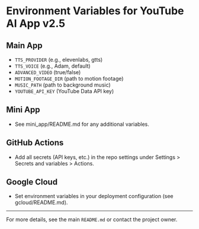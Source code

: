 # Environment Variables for YouTube AI App v2.5

## Main App
- `TTS_PROVIDER` (e.g., elevenlabs, gtts)
- `TTS_VOICE` (e.g., Adam, default)
- `ADVANCED_VIDEO` (true/false)
- `MOTION_FOOTAGE_DIR` (path to motion footage)
- `MUSIC_PATH` (path to background music)
- `YOUTUBE_API_KEY` (YouTube Data API key)

## Mini App
- See mini_app/README.md for any additional variables.

## GitHub Actions
- Add all secrets (API keys, etc.) in the repo settings under Settings > Secrets and variables > Actions.

## Google Cloud
- Set environment variables in your deployment configuration (see gcloud/README.md).

---

For more details, see the main `README.md` or contact the project owner. 